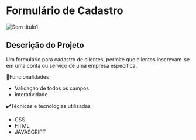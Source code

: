 # Formulário de Cadastro
![Sem título1](https://user-images.githubusercontent.com/106702919/227010167-6290ae39-8376-4b27-991c-6e1bf2a5c17e.png)

 
 ## Descrição do Projeto
 
 Um formulário para cadastro de clientes, permite que clientes inscrevam-se em uma conta ou serviço de uma empresa específica.
 
 🔨Funcionalidades 
 
 * Validaçao de todos os campos 
 * interatividade 
 
 ✔️Técnicas e tecnologias utilizadas
 
* CSS
* HTML
* JAVASCRIPT
 
 
